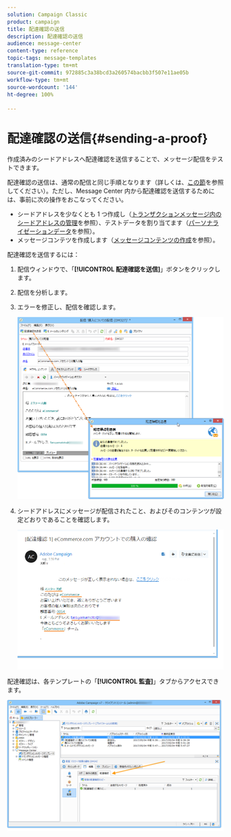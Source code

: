 ```yaml
---
solution: Campaign Classic
product: campaign
title: 配達確認の送信
description: 配達確認の送信
audience: message-center
content-type: reference
topic-tags: message-templates
translation-type: tm+mt
source-git-commit: 972885c3a38bcd3a260574bacbb3f507e11ae05b
workflow-type: tm+mt
source-wordcount: '144'
ht-degree: 100%

---
```



# 配達確認の送信{#sending-a-proof}

作成済みのシードアドレスへ配達確認を送信することで、メッセージ配信をテストできます。

配達確認の送信は、通常の配信と同じ手順となります（詳しくは、[この節](../../delivery/using/steps-validating-the-delivery.md#sending-a-proof)を参照してください）。ただし、Message Center 内から配達確認を送信するためには、事前に次の操作をおこなってください。

* シードアドレスを少なくとも 1 つ作成し（[トランザクションメッセージ内のシードアドレスの管理](../../message-center/using/managing-seed-addresses-in-transactional-messages.md)を参照）、テストデータを割り当てます（[パーソナライゼーションデータ](../../message-center/using/personalization-data.md)を参照）。
* メッセージコンテツを作成します（[メッセージコンテンツの作成](../../message-center/using/creating-message-content.md)を参照）。

配達確認を送信するには：

1. 配信ウィンドウで、「**[!UICONTROL 配達確認を送信]**」ボタンをクリックします。
1. 配信を分析します。
1. エラーを修正し、配信を確認します。

   ![](assets/messagecenter_send_proof_001.png)

1. シードアドレスにメッセージが配信されたこと、およびそのコンテンツが設定どおりであることを確認します。

   ![](assets/messagecenter_send_proof_002.png)

配達確認は、各テンプレートの「**[!UICONTROL 監査]**」タブからアクセスできます。

![](assets/messagecenter_send_proof_003.png)

